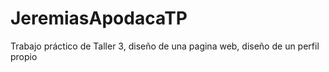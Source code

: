 # JeremiasApodacaTP
Trabajo práctico de Taller 3, diseño de una pagina web, diseño de un perfil propio
